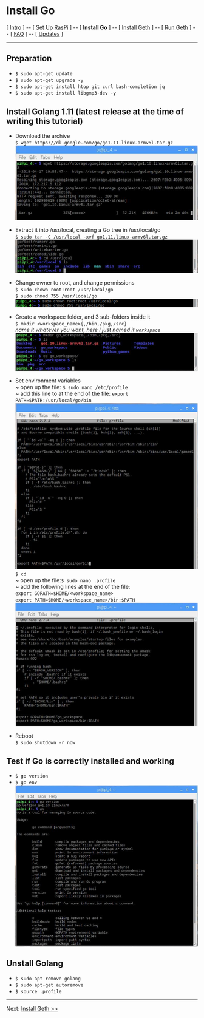 # Install Go
[ [Intro](README.md) ] -- [ [Set Up RasPi](pi_setup.md) ] -- [ **Install Go** ] -- [ [Install Geth](geth_install.md) ] -- [ [Run Geth](geth_run.md) ] -- [ [FAQ](faq.md) ] -- [ [Updates](raspi_updates.md) ]

-----
## Preparation
- `$ sudo apt-get update`
- `$ sudo apt-get upgrade -y`
- `$ sudo apt-get install htop git curl bash-completion jq`
- `$ sudo apt-get install libgmp3-dev -y`
## Install Golang 1.11 (latest release at the time of writing this tutorial)
- Download the archive<br/>`$ wget https://dl.google.com/go/go1.11.linux-armv6l.tar.gz`
<br/>![download](pics/go_install/download.jpg)

- Extract it into /usr/local, creating a Go tree in /usr/local/go<br/>`$ sudo tar -C /usr/local -xvf go1.11.linux-armv6l.tar.gz`
<br/>![tar](pics/go_install/tar.jpg)

- Change owner to root, and change permissions<br/>`$ sudo chown root:root /usr/local/go`<br/>`$ sudo chmod 755 /usr/local/go`
<br/>![permission](pics/go_install/permission.png)

- Create a workspace folder, and 3 sub-folders inside it<br/>`$ mkdir <workspace_name>{,/bin,/pkg,/src}`<br/>*name it whatever you want, here I just named it `workspace`*
<br/>![workspace](pics/go_install/workspace.jpg)

- Set environment variables
<br/>~ open up the file: `$ sudo nano /etc/profile`
<br/>~ add this line to at the end of the file: `export PATH=$PATH:/usr/local/go/bin`
<br/>![path_1](pics/go_install/path_1.jpg)
<br/>`$ cd`
<br/>~ open up the file:`$ sudo nano .profile`
<br/>~ add the following lines at the end of the file:
<br/>`export GOPATH=$HOME/<workspace_name>`
<br/>`export PATH=$HOME/<workspace_name>/bin:$PATH`
<br/>![path_2](pics/go_install/path_2.jpg)
  
- Reboot<br/>`$ sudo shutdown -r now` 
## Test if Go is correctly installed and working
- `$ go version`
- `$ go env`
<br/>![check_installation](pics/go_install/check_installation.jpg)

## Unstall Golang
- `$ sudo apt remove golang`
- `$ sudo apt-get autoremove`
- `$ source .profile`

-----

Next: [Install Geth >>](geth_install.md)
